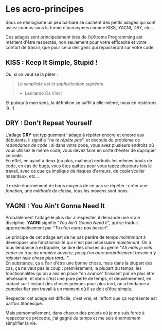# Les acro-principes

Sous ce néologisme un peu barbare se cachent des petits adages qui sont assez connus sous la forme d'acronymes comme KISS, YAGNI, DRY, etc…

Ces adages sont principalement tirés de l'eXtreme Programming est méritent d'être respectés, non seulement pour votre efficacité et votre confort de travail, que pour celui des gens qui repasseront sur votre code.

## KISS : Keep It Simple, Stupid !

Ou, si on veut se la pèter : 

> *La simplicité est la sophistication suprême.*  
> - Leonardo Da Vinci

Et puisqu'à mon sens, la définition se suffit à elle-même, nous en resterons là. :)

## DRY : Don't Repeat Yourself

L'adage **DRY** est typiquement l'adage à répèter encore et encore aux débutants. Il signifie "*ne te répète pas*", et découle du problème de *redondance de code* : si dans votre code, vous avez plusieurs endroits où vous utilisez le même code, vous devez faire en sorte d'éviter de dupliquer ce code.  
En effet, en ayant à deux (ou plus, malheur) endroits les mêmes bouts de code, en cas de bugs, vous êtes quittes pour vous tapez plusieurs fois le travail, avec ce que ça implique de risques d'erreurs, de copier/coller hasardeux, etc…

Il existe énormément de bons moyens de ne pas se répèter : créer une *fonction*, une *méthode de classe*, tous les moyens sont bons.

## YAGNI : You Ain't Gonna Need It

Probablement l'adage le plus dur à respecter, il demande une vraie discipline. **YAGNI** signifie "*You Ain't Gonna Need It*", qui se traduit approximativement par "*Tu n'en auras pas besoin*".

Le principe de cet adage est de ne pas perdre de temps *maintenant* à développer une fonctionnalité qui n'est pas nécéssaire *maintenant*. On a tous tendance à extrapoler, se dire des choses du genre "*Ah mais je vais coder ce truc de manière ouverte, pasqu'on aura probablement besoin d'y rajouter telle chose plus tard…*".  
En substance, ça a l'air d'être une bonne chose, mais dans la plupart des cas, ça ne vaut pas le coup : premièrement, la plupart du temps, les fonctionnalités qu'on a mis en place "en avance" finissent par ne plus être nécéssaire, et donc c'est une pure perte de temps, et deuxièmement, en codant sur l'instant des choses prévues pour plus tard, on a tendance à complexifier son travail à un moment où il se doit d'être simple.

Respecter cet adage est difficile, c'est vrai, et l'effort que ça représente est parfois titanesque. 

Mais personnellement, dans chacun des projets où je me suis forcé à respecter ce précepte, j'ai gagné du temps et me suis énormément simplifier la vie.

